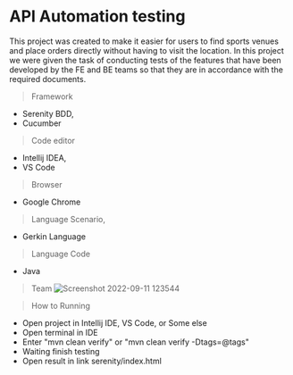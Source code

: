 # API Automation testing
This project was created to make it easier for users to find sports venues and place orders directly without having to visit the location.
In this project we were given the task of conducting tests of the features that have been developed by the FE and BE teams so that they are in accordance with the required documents.

> Framework
- Serenity BDD,
- Cucumber

> Code editor
- Intellij IDEA,
- VS Code

>Browser
- Google Chrome

>Language Scenario,
- Gerkin Language

>Language Code
- Java

>Team
![Screenshot 2022-09-11 123544](https://user-images.githubusercontent.com/80018757/189658061-604ac073-10ec-4714-a9aa-bd64dd347bbc.png)

>How to Running
- Open project in Intellij IDE, VS Code, or Some else
- Open terminal in IDE
- Enter "mvn clean verify" or "mvn clean verify -Dtags=@tags"
- Waiting finish testing
- Open result in link serenity/index.html

